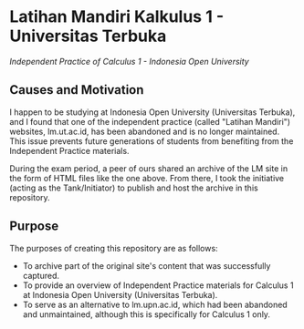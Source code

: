 # Latihan Mandiri Kalkulus 1 - Universitas Terbuka
_Independent Practice of Calculus 1 - Indonesia Open University_

## Causes and Motivation

I happen to be studying at Indonesia Open University (Universitas Terbuka), and I found that one of the independent practice (called "Latihan Mandiri") websites, lm.ut.ac.id, has been abandoned and is no longer maintained. This issue prevents future generations of students from benefiting from the Independent Practice materials.

During the exam period, a peer of ours shared an archive of the LM site in the form of HTML files like the one above. From there, I took the initiative (acting as the Tank/Initiator) to publish and host the archive in this repository.

## Purpose

The purposes of creating this repository are as follows:
- To archive part of the original site's content that was successfully captured.
- To provide an overview of Independent Practice materials for Calculus 1 at Indonesia Open University (Universitas Terbuka).
- To serve as an alternative to lm.upn.ac.id, which had been abandoned and unmaintained, although this is specifically for Calculus 1 only.
